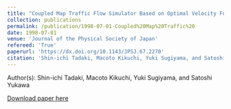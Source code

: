 ```yaml
---
title: "Coupled Map Traffic Flow Simulator Based on Optimal Velocity Functions"
collection: publications
permalink: /publication/1998-07-01-Coupled%20Map%20Traffic%20
date: 1998-07-01
venue: 'Journal of the Physical Society of Japan'
refereed: 'True'
paperurl: 'https://dx.doi.org/10.1143/JPSJ.67.2270'
citation: 'Shin-ichi Tadaki, Macoto Kikuchi, Yuki Sugiyama, and Satoshi Yukawa, Coupled Map Traffic Flow Simulator Based on Optimal Velocity Functions, Journal of the Physical Society of Japan, <b>67</b>, 2270-2276, (1998)'
---
```


Author(s): Shin-ichi Tadaki, Macoto Kikuchi, Yuki Sugiyama, and Satoshi Yukawa


<a href='https://dx.doi.org/10.1143/JPSJ.67.2270'>Download paper here</a>
